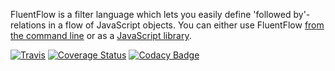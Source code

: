 FluentFlow is a filter language which lets you easily define 'followed by'-relations in a flow of JavaScript objects. You can either use FluentFlow [from the command line](#command-line) or as a [JavaScript library](#library).

[![Travis](https://img.shields.io/travis/t-moe/FluentFlow.svg)](https://travis-ci.org/t-moe/FluentFlow)
[![Coverage Status](https://coveralls.io/repos/github/t-moe/FluentFlow/badge.svg)](https://coveralls.io/github/t-moe/FluentFlow)
[![Codacy Badge](https://api.codacy.com/project/badge/grade/72b447b11ed140198b1d549680880e13)](https://www.codacy.com/app/timolang/FluentFlow)

